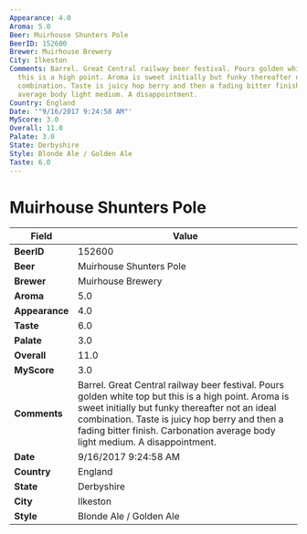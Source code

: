 ```yaml
---
Appearance: 4.0
Aroma: 5.0
Beer: Muirhouse Shunters Pole
BeerID: 152600
Brewer: Muirhouse Brewery
City: Ilkeston
Comments: Barrel. Great Central railway beer festival. Pours golden white top but
  this is a high point. Aroma is sweet initially but funky thereafter not an ideal
  combination. Taste is juicy hop berry and then a fading bitter finish. Carbonation
  average body light medium. A disappointment.
Country: England
Date: '"9/16/2017 9:24:58 AM"'
MyScore: 3.0
Overall: 11.0
Palate: 3.0
State: Derbyshire
Style: Blonde Ale / Golden Ale
Taste: 6.0
---
```


# Muirhouse Shunters Pole

| Field         | Value |
|---------------|-------|
| **BeerID** | 152600 |
| **Beer** | Muirhouse Shunters Pole |
| **Brewer** | Muirhouse Brewery |
| **Aroma** | 5.0 |
| **Appearance** | 4.0 |
| **Taste** | 6.0 |
| **Palate** | 3.0 |
| **Overall** | 11.0 |
| **MyScore** | 3.0 |
| **Comments** | Barrel. Great Central railway beer festival. Pours golden white top but this is a high point. Aroma is sweet initially but funky thereafter not an ideal combination. Taste is juicy hop berry and then a fading bitter finish. Carbonation average body light medium. A disappointment. |
| **Date** | 9/16/2017 9:24:58 AM |
| **Country** | England |
| **State** | Derbyshire |
| **City** | Ilkeston |
| **Style** | Blonde Ale / Golden Ale |
